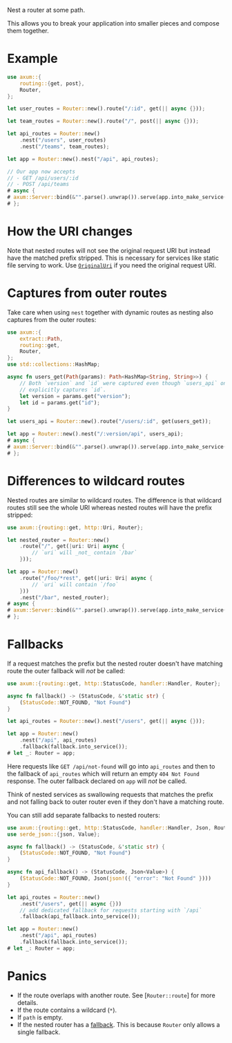 Nest a router at some path.

This allows you to break your application into smaller pieces and compose
them together.

# Example

```rust
use axum::{
    routing::{get, post},
    Router,
};

let user_routes = Router::new().route("/:id", get(|| async {}));

let team_routes = Router::new().route("/", post(|| async {}));

let api_routes = Router::new()
    .nest("/users", user_routes)
    .nest("/teams", team_routes);

let app = Router::new().nest("/api", api_routes);

// Our app now accepts
// - GET /api/users/:id
// - POST /api/teams
# async {
# axum::Server::bind(&"".parse().unwrap()).serve(app.into_make_service()).await.unwrap();
# };
```

# How the URI changes

Note that nested routes will not see the original request URI but instead
have the matched prefix stripped. This is necessary for services like static
file serving to work. Use [`OriginalUri`] if you need the original request
URI.

# Captures from outer routes

Take care when using `nest` together with dynamic routes as nesting also
captures from the outer routes:

```rust
use axum::{
    extract::Path,
    routing::get,
    Router,
};
use std::collections::HashMap;

async fn users_get(Path(params): Path<HashMap<String, String>>) {
    // Both `version` and `id` were captured even though `users_api` only
    // explicitly captures `id`.
    let version = params.get("version");
    let id = params.get("id");
}

let users_api = Router::new().route("/users/:id", get(users_get));

let app = Router::new().nest("/:version/api", users_api);
# async {
# axum::Server::bind(&"".parse().unwrap()).serve(app.into_make_service()).await.unwrap();
# };
```

# Differences to wildcard routes

Nested routes are similar to wildcard routes. The difference is that
wildcard routes still see the whole URI whereas nested routes will have
the prefix stripped:

```rust
use axum::{routing::get, http::Uri, Router};

let nested_router = Router::new()
    .route("/", get(|uri: Uri| async {
        // `uri` will _not_ contain `/bar`
    }));

let app = Router::new()
    .route("/foo/*rest", get(|uri: Uri| async {
        // `uri` will contain `/foo`
    }))
    .nest("/bar", nested_router);
# async {
# axum::Server::bind(&"".parse().unwrap()).serve(app.into_make_service()).await.unwrap();
# };
```

# Fallbacks

If a request matches the prefix but the nested router doesn't have matching
route the outer fallback will _not_ be called:

```rust
use axum::{routing::get, http::StatusCode, handler::Handler, Router};

async fn fallback() -> (StatusCode, &'static str) {
    (StatusCode::NOT_FOUND, "Not Found")
}

let api_routes = Router::new().nest("/users", get(|| async {}));

let app = Router::new()
    .nest("/api", api_routes)
    .fallback(fallback.into_service());
# let _: Router = app;
```

Here requests like `GET /api/not-found` will go into `api_routes` and then to
the fallback of `api_routes` which will return an empty `404 Not Found`
response. The outer fallback declared on `app` will _not_ be called.

Think of nested services as swallowing requests that matches the prefix and
not falling back to outer router even if they don't have a matching route.

You can still add separate fallbacks to nested routers:

```rust
use axum::{routing::get, http::StatusCode, handler::Handler, Json, Router};
use serde_json::{json, Value};

async fn fallback() -> (StatusCode, &'static str) {
    (StatusCode::NOT_FOUND, "Not Found")
}

async fn api_fallback() -> (StatusCode, Json<Value>) {
    (StatusCode::NOT_FOUND, Json(json!({ "error": "Not Found" })))
}

let api_routes = Router::new()
    .nest("/users", get(|| async {}))
    // add dedicated fallback for requests starting with `/api`
    .fallback(api_fallback.into_service());

let app = Router::new()
    .nest("/api", api_routes)
    .fallback(fallback.into_service());
# let _: Router = app;
```

# Panics

- If the route overlaps with another route. See [`Router::route`]
for more details.
- If the route contains a wildcard (`*`).
- If `path` is empty.
- If the nested router has a [fallback](Router::fallback). This is because
  `Router` only allows a single fallback.

[`OriginalUri`]: crate::extract::OriginalUri
[fallbacks]: Router::fallback
